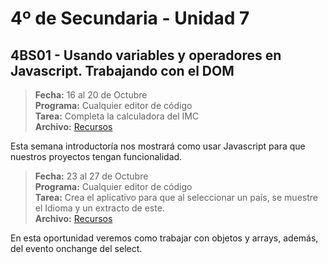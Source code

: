 # 4º de Secundaria - Unidad 7

## 4BS01 - Usando variables y operadores en Javascript. Trabajando con el DOM

> **Fecha:** 16 al 20 de Octubre<br> **Programa:** Cualquier editor de código<br> **Tarea:** Completa la calculadora del IMC<br> **Archivo:** [Recursos](https://app.box.com/s/55t5pekz9yetltzxzjokkw2c2a67e7ap)

Esta semana introductoría nos mostrará como usar Javascript para que nuestros proyectos tengan funcionalidad.

<div class="currentTheme">

> **Fecha:** 23 al 27 de Octubre<br> **Programa:** Cualquier editor de código<br> **Tarea:** Crea el aplicativo para que al seleccionar un país, se muestre el Idioma y un extracto de este.<br> **Archivo:** [Recursos](https://app.box.com/s/55t5pekz9yetltzxzjokkw2c2a67e7ap)

En esta oportunidad veremos como trabajar con objetos y arrays, además, del evento onchange del select.

</div>